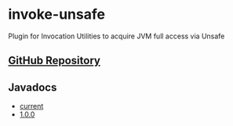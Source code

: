 # invoke-unsafe

Plugin for Invocation Utilities to acquire JVM full access via Unsafe

## [GitHub Repository](https://github.com/kemuri-9/invoke-unsafe)

## Javadocs

- [current](current/)
- [1.0.0](1.0.0/)

